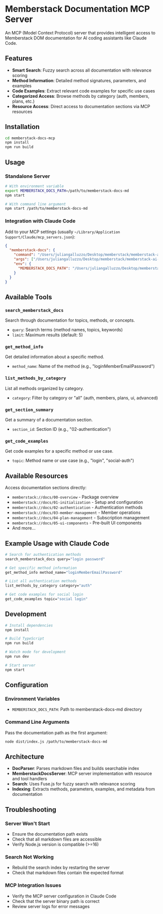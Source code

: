 # Memberstack Documentation MCP Server

An MCP (Model Context Protocol) server that provides intelligent access to Memberstack DOM documentation for AI coding assistants like Claude Code.

## Features

- **Smart Search**: Fuzzy search across all documentation with relevance scoring
- **Method Information**: Detailed method signatures, parameters, and examples
- **Code Examples**: Extract relevant code examples for specific use cases
- **Categorized Access**: Browse methods by category (auth, members, plans, etc.)
- **Resource Access**: Direct access to documentation sections via MCP resources

## Installation

```bash
cd memberstack-docs-mcp
npm install
npm run build
```

## Usage

### Standalone Server
```bash
# With environment variable
export MEMBERSTACK_DOCS_PATH=/path/to/memberstack-docs-md
npm start

# With command line argument
npm start /path/to/memberstack-docs-md
```

### Integration with Claude Code

Add to your MCP settings (usually `~/Library/Application Support/Claude/mcp_servers.json`):

```json
{
  "memberstack-docs": {
    "command": "/Users/juliangalluzzo/Desktop/memberstack/memberstack-ai-context/memberstack-docs-mcp/dist/index.js",
    "args": ["/Users/juliangalluzzo/Desktop/memberstack/memberstack-ai-context/memberstack-docs-md"],
    "env": {
      "MEMBERSTACK_DOCS_PATH": "/Users/juliangalluzzo/Desktop/memberstack/memberstack-ai-context/memberstack-docs-md"
    }
  }
}
```

## Available Tools

### `search_memberstack_docs`
Search through documentation for topics, methods, or concepts.
- `query`: Search terms (method names, topics, keywords)
- `limit`: Maximum results (default: 5)

### `get_method_info`
Get detailed information about a specific method.
- `method_name`: Name of the method (e.g., "loginMemberEmailPassword")

### `list_methods_by_category` 
List all methods organized by category.
- `category`: Filter by category or "all" (auth, members, plans, ui, advanced)

### `get_section_summary`
Get a summary of a documentation section.
- `section_id`: Section ID (e.g., "02-authentication")

### `get_code_examples`
Get code examples for a specific method or use case.
- `topic`: Method name or use case (e.g., "login", "social-auth")

## Available Resources

Access documentation sections directly:
- `memberstack://docs/00-overview` - Package overview
- `memberstack://docs/01-initialization` - Setup and configuration  
- `memberstack://docs/02-authentication` - Authentication methods
- `memberstack://docs/03-member-management` - Member operations
- `memberstack://docs/04-plan-management` - Subscription management
- `memberstack://docs/05-ui-components` - Pre-built UI components
- And more...

## Example Usage with Claude Code

```bash
# Search for authentication methods
search_memberstack_docs query="login password"

# Get specific method information
get_method_info method_name="loginMemberEmailPassword"

# List all authentication methods
list_methods_by_category category="auth"

# Get code examples for social login
get_code_examples topic="social login"
```

## Development

```bash
# Install dependencies
npm install

# Build TypeScript
npm run build

# Watch mode for development
npm run dev

# Start server
npm start
```

## Configuration

### Environment Variables
- `MEMBERSTACK_DOCS_PATH`: Path to memberstack-docs-md directory

### Command Line Arguments
Pass the documentation path as the first argument:
```bash
node dist/index.js /path/to/memberstack-docs-md
```

## Architecture

- **DocParser**: Parses markdown files and builds searchable index
- **MemberstackDocsServer**: MCP server implementation with resource and tool handlers
- **Search**: Uses Fuse.js for fuzzy search with relevance scoring
- **Indexing**: Extracts methods, parameters, examples, and metadata from documentation

## Troubleshooting

### Server Won't Start
- Ensure the documentation path exists
- Check that all markdown files are accessible
- Verify Node.js version is compatible (>=16)

### Search Not Working
- Rebuild the search index by restarting the server
- Check that markdown files contain the expected format

### MCP Integration Issues
- Verify the MCP server configuration in Claude Code
- Check that the server binary path is correct
- Review server logs for error messages